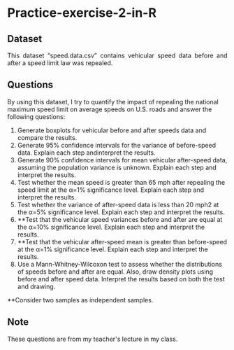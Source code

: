 # Practice-exercise-2-in-R

<h2><strong>Dataset</strong></h2>
<p align="justify"> 
  This dataset “speed.data.csv” contains vehicular speed data before and after a speed limit law was repealed.
</p>

<h2><strong>Questions</strong></h2>
    By using this dataset, I try to quantify the impact of repealing the national maximum speed limit on average speeds on U.S. roads and answer the following questions:


1. Generate boxplots for vehicular before and after speeds data and compare the results.
2. Generate 95% confidence intervals for the variance of before-speed data. Explain each step andinterpret the results.
3. Generate 90% confidence intervals for mean vehicular after-speed data, assuming the population variance is unknown. Explain each step and interpret the results.
4. Test whether the mean speed is greater than 65 mph after repealing the speed limit at the α=1% significance level. Explain each step and interpret the results. 
5. Test whether the variance of after-speed data is less than 20 mph2 at the α=5% significance level. Explain each step and interpret the results. 
6. **Test that the vehicular speed variances before and after are equal at the α=10% significance level. Explain each step and interpret the results. 
7. **Test that the vehicular after-speed mean is greater than before-speed at the α=1% significance level. Explain each step and interpret the results.
8. Use a Mann-Whitney-Wilcoxon test to assess whether the distributions of speeds before and after are equal. Also, draw density plots using before and after speed data. Interpret the results based on both the test and drawing. 

**Consider two samples as independent samples.

<h2><strong>Note</strong></h2>
These questions are from my teacher's lecture in my class.
